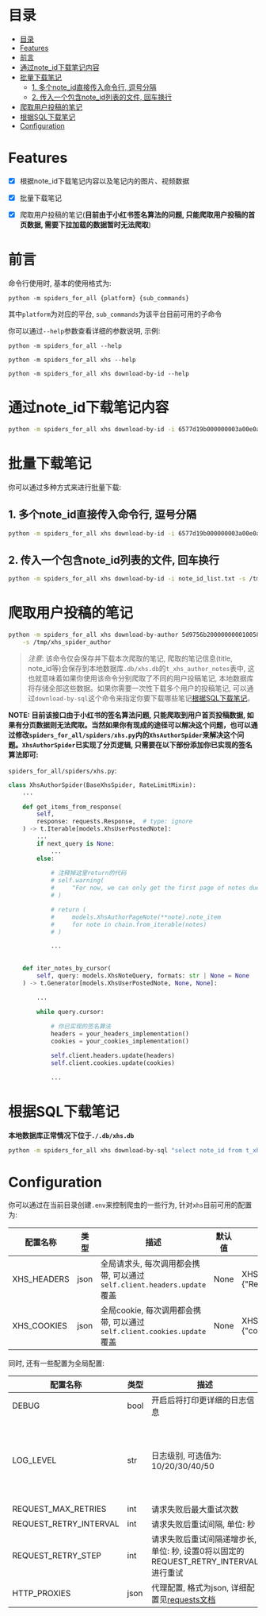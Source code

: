 # 目录

- [目录](#目录)
- [Features](#features)
- [前言](#前言)
- [通过note\_id下载笔记内容](#通过note_id下载笔记内容)
- [批量下载笔记](#批量下载笔记)
  - [1. 多个note\_id直接传入命令行, 逗号分隔](#1-多个note_id直接传入命令行-逗号分隔)
  - [2. 传入一个包含note\_id列表的文件, 回车换行](#2-传入一个包含note_id列表的文件-回车换行)
- [爬取用户投稿的笔记](#爬取用户投稿的笔记)
- [根据SQL下载笔记](#根据sql下载笔记)
- [Configuration](#configuration)

# Features

- [x] 根据note_id下载笔记内容以及笔记内的图片、视频数据
- [x] 批量下载笔记
- [x] 爬取用户投稿的笔记(**目前由于小红书签名算法的问题, 只能爬取用户投稿的首页数据, 需要下拉加载的数据暂时无法爬取**)


# 前言

命令行使用时, 基本的使用格式为:

`python -m spiders_for_all {platform} {sub_commands}`

其中`platform`为对应的平台, `sub_commands`为该平台目前可用的子命令

你可以通过`--help`参数查看详细的参数说明, 示例:

`python -m spiders_for_all --help`

`python -m spiders_for_all xhs --help`

`python -m spiders_for_all xhs download-by-id --help`

# 通过note_id下载笔记内容

```sh
python -m spiders_for_all xhs download-by-id -i 6577d19b000000003a00e0a8 -s /tmp/xhs_download
```

# 批量下载笔记

你可以通过多种方式来进行批量下载:

## 1. 多个note_id直接传入命令行, 逗号分隔

```sh
python -m spiders_for_all xhs download-by-id -i 6577d19b000000003a00e0a8,65964537000000001101c0ce -s /tmp/xhs_download
```

## 2. 传入一个包含note_id列表的文件, 回车换行

```sh
python -m spiders_for_all xhs download-by-id -i note_id_list.txt -s /tmp/xhs_download
```


# 爬取用户投稿的笔记

```sh
python -m spiders_for_all xhs download-by-author 5d9756b20000000001005857 \
    -s /tmp/xhs_spider_author 
```

>*注意*:
> 该命令仅会保存并下载本次爬取的笔记, 爬取的笔记信息(title, note_id等)会保存到本地数据库`.db/xhs.db`的`t_xhs_author_notes`表中, 这也就意味着如果你使用该命令分别爬取了不同的用户投稿笔记, 本地数据库将存储全部这些数据。如果你需要一次性下载多个用户的投稿笔记, 可以通过`download-by-sql`这个命令来指定你要下载哪些笔记[根据SQL下载笔记](#根据sql下载笔记)。

**NOTE: 目前该接口由于小红书的签名算法问题, 只能爬取到用户首页投稿数据, 如果有分页数据则无法爬取。当然如果你有现成的途径可以解决这个问题，也可以通过修改`spiders_for_all/spiders/xhs.py`内的`XhsAuthorSpider`来解决这个问题。`XhsAuthorSpider`已实现了分页逻辑, 只需要在以下部份添加你已实现的签名算法即可:**

`spiders_for_all/spiders/xhs.py`:

```python
class XhsAuthorSpider(BaseXhsSpider, RateLimitMixin):
    ...

    def get_items_from_response(
        self,
        response: requests.Response,  # type: ignore
    ) -> t.Iterable[models.XhsUserPostedNote]:
        ...
        if next_query is None:
            ...
        else:
            
            # 注释掉这里return的代码
            # self.warning(
            #     "For now, we can only get the first page of notes due to the lack of x-s algorithm."
            # )

            # return (
            #     models.XhsAuthorPageNote(**note).note_item
            #     for note in chain.from_iterable(notes)
            # )

            ...
    
    
    def iter_notes_by_cursor(
        self, query: models.XhsNoteQuery, formats: str | None = None
    ) -> t.Generator[models.XhsUserPostedNote, None, None]:

        ...

        while query.cursor:
            
            # 你已实现的签名算法
            headers = your_headers_implementation()
            cookies = your_cookies_implementation()

            self.client.headers.update(headers)
            self.client.cookies.update(cookies)

            ...

```

# 根据SQL下载笔记

**本地数据库正常情况下位于`./.db/xhs.db`**

```sh
python -m spiders_for_all xhs download-by-sql "select note_id from t_xhs_author_notes limit 5" -s /tmp/xhs_download_by_sql
```


# Configuration


你可以通过在当前目录创建`.env`来控制爬虫的一些行为, 针对`xhs`目前可用的配置为:

|配置名称|类型|描述|默认值|示例|
|---|---|---|---|---|
|XHS_HEADERS|json|全局请求头, 每次调用都会携带, 可以通过`self.client.headers.update`覆盖|None|XHS_HEADERS={"Referer":"referer"}|
|XHS_COOKIES|json|全局cookie, 每次调用都会携带, 可以通过`self.client.cookies.update`覆盖|None|XHS_COOKIES={"cookie_name":"cookie_value"}|


同时, 还有一些配置为全局配置:

|配置名称|类型|描述|默认值|示例|
|---|---|---|---|---|
|DEBUG|bool|开启后将打印更详细的日志信息|false|DEBUG=true|
|LOG_LEVEL|str|日志级别, 可选值为: 10/20/30/40/50|DEBUG开启的情况下默认是10, 否则默认20|LOG_LEVEL=30|
|REQUEST_MAX_RETRIES|int|请求失败后最大重试次数|10|REQUEST_MAX_RETRIES=20|
|REQUEST_RETRY_INTERVAL|int|请求失败后重试间隔, 单位: 秒|30|REQUEST_RETRY_INTERVAL=45|
|REQUEST_RETRY_STEP|int|请求失败后重试间隔递增步长, 单位: 秒, 设置0将以固定的REQUEST_RETRY_INTERVAL进行重试|10|REQUEST_RETRY_STEP=5|
|HTTP_PROXIES|json|代理配置, 格式为json, 详细配置见[requests文档](https://docs.python-requests.org/en/latest/user/advanced/#proxies)|None|HTTP_PROXIES={"http":"http://your_proxy.com"}|

